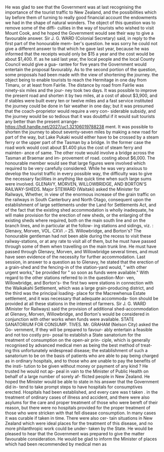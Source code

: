 He was glad to see that the Government was at last recognising the importance of the tourist traffic to New Zealand, and the possibilities which lay before them of turning to really good financial account the endowments we had in the shape of natural wonders. The object of this question was to remove some of the diffi- culties in the way of tourists who wished to visit Mount Cook, and he hoped the Government would see their way to give a favourable answer. Sir J. G. WARD (Colonial Secretary) said, in reply to the first part of the honourable mem- ber's question. he was sorry he could not give a different answer to that which he gave last year, because he was informed that the receipts would only be $15 a year and the cost would be about $1,400. If. as he said last year, the local people and the local County Council would give a gua- rantee for five years the Government would entertain the proposal favourably. As to the second portion of the question, some proposals had been made with the view of shortening the journey. the object being to enable tourists to reach the Hermitage in one day from Timaru, or at least from Fairlie. The distance by road from Fairlie was ninety-six miles and the jour- ney took two days. It was possible to improve the present road and shorten it by two miles, at a cost of about $3,900, and if stables were built every ten or twelve miles and a fast service instituted the journey could be done in fair weather in one day; but it was presumed that the coach-proprietor would require a very con- siderable subsidy, and the journey would be so tedious that it was doubtful if it would suit tourists any better than the present arrange- https://hdl.handle.net/2027/uc1.32106019788238 ment. It was possible to shorten the journey to about seventy-seven miles by making a new road for part of the way, but Lake Pukaki would either have to be crossed by a steam ferry or the upper part of the Tasman by a bridge. In the former case the road work would cost about $1.400 plus the cost of steam ferry and mainten- ance of same. The other route would involve a bridge across the Tasman at Braemar and im- provement of road. costing about $6,000. The honourable member would see that large figures were involved which required to be very carefully considered. While he was very anxious to develop the tourist traffic in every possible way, the difficulty was to give the necessary facilities in anything like quick time when such large sums were involved. GLENAVY, MORVEN, WILLOWBRIDGE, AND BORTON'S RAILWAY-SHEDS. Major STEWARD (Waitaki) asked the Minister for Railways, Whether, in view of the enormous increase of the grain traffic on the railways in South Canterbury and North Otago, consequent upon the establishment of large settlements under the Land for Settlements Act, and of the fact that the existing shed accommodation is wholly inadequate, he will make provision for the erection of new sheds, or the enlarging of the existing sheds where required, both on the main south line and on the branch lines, and in particular at the follow- ing stations and sidings, viz. : Glenavy, Morven, VOL. CXVI .- 25. Willowbridge, and Borton's? The honourable gentleman had not been able during the recess to visit these railway-stations, or at any rate to visit all of them, but he must have passed through some of them when travelling on the main trunk line. He must have passed through Glenavy, Morven, and Willowbridge several times, and must have seen evidence of the necessity for further accommodation. Last session, in answer to a question as to Glenavy, he stated that the erection of a grain-shed and the fencing-in of the station-yard would, " with other urgent works," be provided for " so soon as funds were available." With regard to the other stations referred to in the question-Mor- ven, Willowbridge, and Borton's- the first two were stations in connection with the Waikakahi Settlement, which was a large grain-producing district, and the third was the principal loading- place for the Macrewhenua Estate settlement, and it was necessary that adequate accommoda- tion should be provided at all these stations in the interest of farmers. Sir J. G. WARD (Minister for Railways) said the provision of additional shed-accommodation at Glenavy, Morven, Willowbridge, and Borton's would be considered in conjunction with other works when funds were available. STATE SANATORIUM FOR CONSUMP. TIVES. Mr. GRAHAM (Nelson City) asked the Go- vernment, If they will be prepared to favour- ably entertain a feasible and not too costly pro- posal to establish a State sanatorium for the treatment of consumption on the open-air prin- ciple, which is generally recognised by advanced medical men as being the best method of treat- ing this unfortunately widespread disease; the establishment of such a sanatorium to be on the basis of patients who are able to pay being charged as in ordinary hospitals, and to those who are unable to pay the benefits of the insti- tution to be given without money or payment of any kind ? He trusted he would not ap- peal in vain to the Minister of Public Health on behalf of a large number of sorely af- flicted people in New Zealand. He hoped the Minister would be able to state in his answer that the Government did in- tend to take prompt steps to have hospitals for consumptives erected. Hospitals had been established, and every care was t taken . in the treatment of ordinary cases of illness and accident, and there were also asylums for the care and proper treatment of those who were bereft of their reason, but there were no hospitals provided for the proper treatment of those who were stricken with that fell disease consumption. In many cases it was curable if taken in time. There were also cer- tain situations in New Zealand which were ideal places for the treatment of this disease, and no more philanthropic work could be under- taken by the State. He would be pleased to hear that the Government was prepared to give the matter favourable consideration. He would be glad to inform the Minister of places which had been recommended by medical men as 